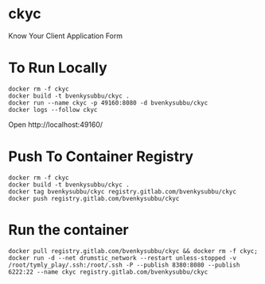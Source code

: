 # ckyc
Know Your Client Application Form

# To Run Locally
```
docker rm -f ckyc
docker build -t bvenkysubbu/ckyc .
docker run --name ckyc -p 49160:8080 -d bvenkysubbu/ckyc
docker logs --follow ckyc
```
Open http://localhost:49160/

# Push To Container Registry
```
docker rm -f ckyc
docker build -t bvenkysubbu/ckyc .
docker tag bvenkysubbu/ckyc registry.gitlab.com/bvenkysubbu/ckyc
docker push registry.gitlab.com/bvenkysubbu/ckyc
```

# Run the container
```
docker pull registry.gitlab.com/bvenkysubbu/ckyc && docker rm -f ckyc; docker run -d --net drumstic_network --restart unless-stopped -v /root/tymly_play/.ssh:/root/.ssh -P --publish 8380:8080 --publish 6222:22 --name ckyc registry.gitlab.com/bvenkysubbu/ckyc
```